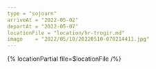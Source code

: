 ```yaml
---
type = "sojourn"
arriveAt = "2022-05-02"
departAt = "2022-05-07"
locationFile = "location/hr-trogir.md"
image    = "2022/05/10/20220510-070214411.jpg"
---
```


{% locationPartial file=$locationFile /%} 

